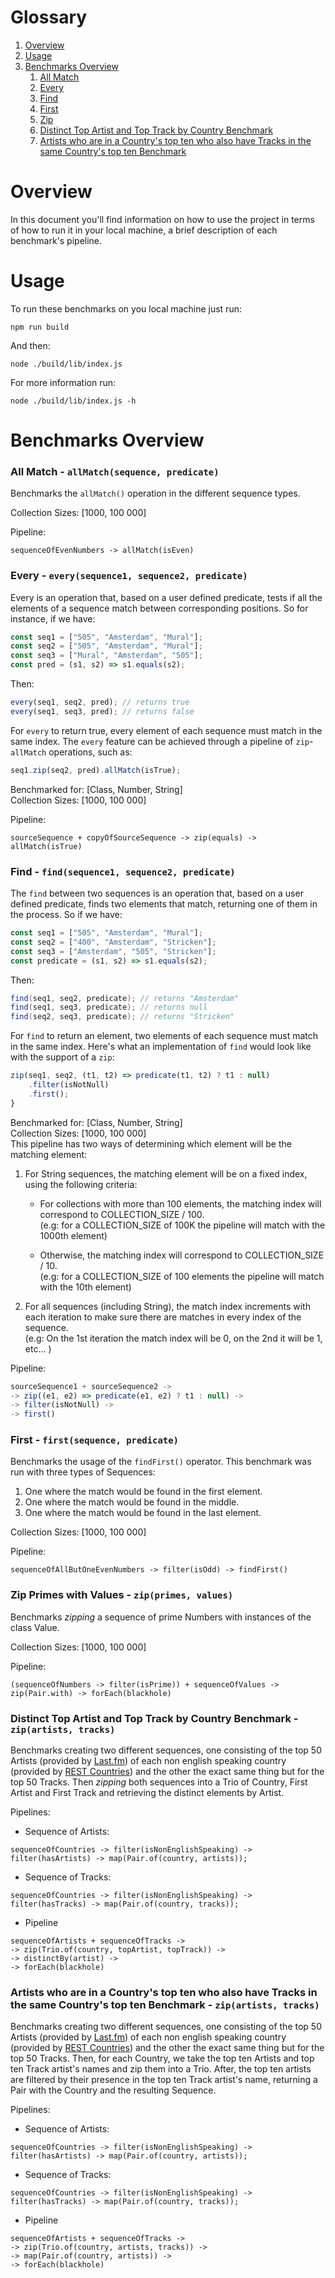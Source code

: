 # Glossary
1. [Overview](#overview)
2. [Usage](#usage)
3. [Benchmarks Overview](#benchmarks-overview)
    1. [All Match](#all-match)
    2. [Every](#every)
    3. [Find](#find)
    4. [First](#find-first)
    5. [Zip](#zip)
    6. [Distinct Top Artist and Top Track by Country Benchmark](#distinct-top-artist-and-top-track-by-country-benchmark)
    7. [Artists who are in a Country's top ten who also have Tracks in the same Country's top ten Benchmark](#artists-who-are-in-a-countrys-top-ten-who-also-have-tracks-in-the-same-countrys-top-ten-benchmark)

# Overview
In this document you'll find information on how to use the project 
in terms of how to run it in your local machine, a brief description
of each benchmark's pipeline.

# Usage
To run these benchmarks on you local machine just run:
```
npm run build
```
And then:
```
node ./build/lib/index.js
```

For more information run:
```ignorelang
node ./build/lib/index.js -h
```
# Benchmarks Overview
### All Match - `allMatch(sequence, predicate)`
Benchmarks the `allMatch()` operation in the different sequence types.

Collection Sizes: [1000, 100 000]

Pipeline:
```ignorelang
sequenceOfEvenNumbers -> allMatch(isEven)
```
### Every - `every(sequence1, sequence2, predicate)`
Every is an operation that, based on a user defined predicate, tests if all the
elements of a sequence match between corresponding positions. So for instance, if we have:
```javascript
const seq1 = ["505", "Amsterdam", "Mural"];
const seq2 = ["505", "Amsterdam", "Mural"];
const seq3 = ["Mural", "Amsterdam", "505"];
const pred = (s1, s2) => s1.equals(s2);
```
Then:
```javascript
every(seq1, seq2, pred); // returns true
every(seq1, seq3, pred); // returns false
```
For `every` to return true, every element of each sequence must match in the same index.
The `every` feature can be achieved through a pipeline of `zip`-`allMatch` operations,
such as:
```javascript
seq1.zip(seq2, pred).allMatch(isTrue);
```

Benchmarked for: [Class, Number, String]  
Collection Sizes: [1000, 100 000]

Pipeline:
```ignorelang
sourceSequence + copyOfSourceSequence -> zip(equals) -> allMatch(isTrue)
```
### Find - `find(sequence1, sequence2, predicate)`
The `find` between two sequences is an operation that, based on a user defined
predicate, finds two elements that match, returning one of them in the process.
So if we have:
```javascript
const seq1 = ["505", "Amsterdam", "Mural"];
const seq2 = ["400", "Amsterdam", "Stricken"];
const seq3 = ["Amsterdam", "505", "Stricken"];
const predicate = (s1, s2) => s1.equals(s2);
```
Then:
```java
find(seq1, seq2, predicate); // returns "Amsterdam"
find(seq1, seq3, predicate); // returns null
find(seq2, seq3, predicate); // returns "Stricken"
```
For `find` to return an element, two elements of each sequence must match in the
same index. Here's what an implementation of `find` would look like with the support 
of a `zip`:
```javascript
zip(seq1, seq2, (t1, t2) => predicate(t1, t2) ? t1 : null)
    .filter(isNotNull)
    .first();
}
```

Benchmarked for: [Class, Number, String]  
Collection Sizes: [1000, 100 000]  
This pipeline has two ways of determining which element will be the matching element:
1. For String sequences, the matching element will be on a fixed index, using the 
following criteria:
    * For collections with more than 100 elements, the matching index will correspond
     to COLLECTION_SIZE / 100.  
      (e.g: for a COLLECTION_SIZE of 100K the pipeline will match with the 1000th element)
      
    * Otherwise, the matching index will correspond to COLLECTION_SIZE / 10.  
    (e.g: for a COLLECTION_SIZE of 100 elements the pipeline will match with the 10th element)
2. For all sequences (including String), the match index increments with each iteration
to make sure there are matches in every index of the sequence.  
(e.g: On the 1st iteration the match index will be 0, on the 2nd it will be 1, etc... )

Pipeline:
```javascript
sourceSequence1 + sourceSequence2 -> 
-> zip((e1, e2) => predicate(e1, e2) ? t1 : null) -> 
-> filter(isNotNull) ->
-> first() 
```
### First - `first(sequence, predicate)`
Benchmarks the usage of the `findFirst()` operator. This benchmark was run 
with three types of Sequences:
1. One where the match would be found in the first element.
1. One where the match would be found in the middle.
1. One where the match would be found in the last element.

Collection Sizes: [1000, 100 000]

Pipeline:
```ignorelang
sequenceOfAllButOneEvenNumbers -> filter(isOdd) -> findFirst()
```
### Zip Primes with Values - `zip(primes, values)`
Benchmarks _zipping_ a sequence of prime Numbers with instances of the class Value.

Collection Sizes: [1000, 100 000]

Pipeline:
```ignorelang
(sequenceOfNumbers -> filter(isPrime)) + sequenceOfValues -> zip(Pair.with) -> forEach(blackhole)
```
### Distinct Top Artist and Top Track by Country Benchmark - `zip(artists, tracks)`
Benchmarks creating two different sequences, one consisting of the top 50 Artists 
(provided by [Last.fm](https://www.last.fm/api/)) of each non english speaking 
country (provided by [REST Countries](https://restcountries.eu/)) and the other
the exact same thing but for the top 50 Tracks.
Then _zipping_ both sequences into a Trio of Country, First Artist and First Track and
retrieving the distinct elements by Artist.

Pipelines:
* Sequence of Artists:
```ignorelang
sequenceOfCountries -> filter(isNonEnglishSpeaking) -> filter(hasArtists) -> map(Pair.of(country, artists));
```

* Sequence of Tracks:
```ignorelang
sequenceOfCountries -> filter(isNonEnglishSpeaking) -> filter(hasTracks) -> map(Pair.of(country, tracks));
```
* Pipeline
```ignorelang
sequenceOfArtists + sequenceOfTracks -> 
-> zip(Trio.of(country, topArtist, topTrack)) -> 
-> distinctBy(artist) -> 
-> forEach(blackhole)
```
### Artists who are in a Country's top ten who also have Tracks in the same Country's top ten Benchmark - `zip(artists, tracks)`
Benchmarks creating two different sequences, one consisting of the top 50 Artists 
(provided by [Last.fm](https://www.last.fm/api/)) of each non english speaking 
country (provided by [REST Countries](https://restcountries.eu/)) and the other
the exact same thing but for the top 50 Tracks.
Then, for each Country, we take the top ten Artists and top ten Track artist's 
names and zip them into a Trio. After, the top ten artists are filtered by their 
presence in the top ten Track artist's name, returning a Pair with the Country 
and the resulting Sequence.

Pipelines:
* Sequence of Artists:
```ignorelang
sequenceOfCountries -> filter(isNonEnglishSpeaking) -> filter(hasArtists) -> map(Pair.of(country, artists));
```

* Sequence of Tracks:
```ignorelang
sequenceOfCountries -> filter(isNonEnglishSpeaking) -> filter(hasTracks) -> map(Pair.of(country, tracks));
```
* Pipeline
```ignorelang
sequenceOfArtists + sequenceOfTracks -> 
-> zip(Trio.of(country, artists, tracks)) -> 
-> map(Pair.of(country, artists)) -> 
-> forEach(blackhole)
```
